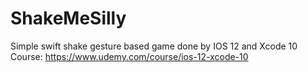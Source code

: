 # ShakeMeSilly
Simple swift shake gesture based game done by IOS 12 and Xcode 10 Course:
https://www.udemy.com/course/ios-12-xcode-10
